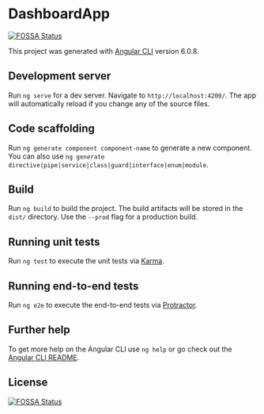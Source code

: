 # DashboardApp
[![FOSSA Status](https://app.fossa.io/api/projects/git%2Bgithub.com%2Fredvelvetinc%2Fdashboard.svg?type=shield)](https://app.fossa.io/projects/git%2Bgithub.com%2Fredvelvetinc%2Fdashboard?ref=badge_shield)


This project was generated with [Angular CLI](https://github.com/angular/angular-cli) version 6.0.8.

## Development server

Run `ng serve` for a dev server. Navigate to `http://localhost:4200/`. The app will automatically reload if you change any of the source files.

## Code scaffolding

Run `ng generate component component-name` to generate a new component. You can also use `ng generate directive|pipe|service|class|guard|interface|enum|module`.

## Build

Run `ng build` to build the project. The build artifacts will be stored in the `dist/` directory. Use the `--prod` flag for a production build.

## Running unit tests

Run `ng test` to execute the unit tests via [Karma](https://karma-runner.github.io).

## Running end-to-end tests

Run `ng e2e` to execute the end-to-end tests via [Protractor](http://www.protractortest.org/).

## Further help

To get more help on the Angular CLI use `ng help` or go check out the [Angular CLI README](https://github.com/angular/angular-cli/blob/master/README.md).


## License
[![FOSSA Status](https://app.fossa.io/api/projects/git%2Bgithub.com%2Fredvelvetinc%2Fdashboard.svg?type=large)](https://app.fossa.io/projects/git%2Bgithub.com%2Fredvelvetinc%2Fdashboard?ref=badge_large)